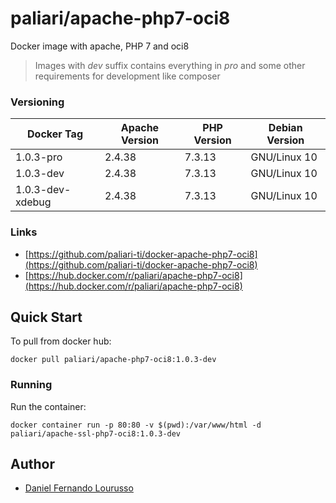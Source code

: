 # paliari/apache-php7-oci8
Docker image with apache, PHP 7 and oci8

> Images with *dev* suffix contains everything in *pro* and some other requirements for development like composer

### Versioning
| Docker Tag        | Apache Version | PHP Version | Debian Version |
|-------------------|----------------|-------------|----------------|
| 1.0.3-pro         | 2.4.38         | 7.3.13      | GNU/Linux 10   |
| 1.0.3-dev         | 2.4.38         | 7.3.13      | GNU/Linux 10   |
| 1.0.3-dev-xdebug  | 2.4.38         | 7.3.13      | GNU/Linux 10   |

### Links
- [https://github.com/paliari-ti/docker-apache-php7-oci8](https://github.com/paliari-ti/docker-apache-php7-oci8)
- [https://hub.docker.com/r/paliari/apache-php7-oci8](https://hub.docker.com/r/paliari/apache-php7-oci8)

## Quick Start

To pull from docker hub:

```
docker pull paliari/apache-php7-oci8:1.0.3-dev
```

### Running

Run the container:

```
docker container run -p 80:80 -v $(pwd):/var/www/html -d paliari/apache-ssl-php7-oci8:1.0.3-dev
```

Author
-------

-	[Daniel Fernando Lourusso](http://dflourusso.com.br)
